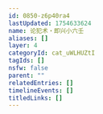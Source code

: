 ```yaml
---
id: 0850-z6p40ra4
lastUpdated: 1754633624
name: 论犯术・即兴小六壬
aliases: []
layer: 4
categoryId: cat_uWLHUZtI
tagIds: []
nsfw: false
parent: ""
relatedEntries: []
timelineEvents: []
titledLinks: []
---
```


